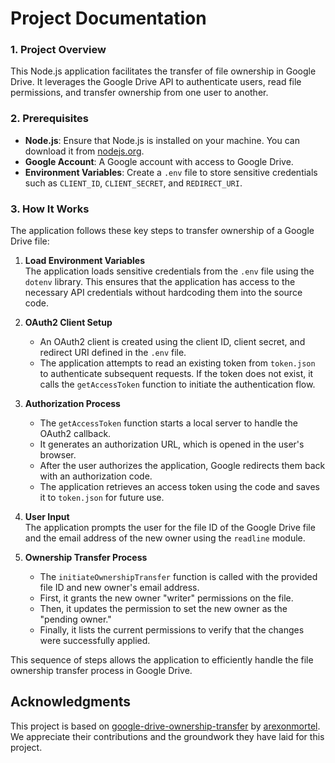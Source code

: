 # Project Documentation

### 1. Project Overview

This Node.js application facilitates the transfer of file ownership in Google Drive. It leverages the Google Drive API to authenticate users, read file permissions, and transfer ownership from one user to another.

### 2. Prerequisites

- **Node.js**: Ensure that Node.js is installed on your machine. You can download it from [nodejs.org](https://nodejs.org/).
- **Google Account**: A Google account with access to Google Drive.
- **Environment Variables**: Create a `.env` file to store sensitive credentials such as `CLIENT_ID`, `CLIENT_SECRET`, and `REDIRECT_URI`.

### 3. How It Works
The application follows these key steps to transfer ownership of a Google Drive file:

1. **Load Environment Variables**  
   The application loads sensitive credentials from the `.env` file using the `dotenv` library. This ensures that the application has access to the necessary API credentials without hardcoding them into the source code.

2. **OAuth2 Client Setup**  
   - An OAuth2 client is created using the client ID, client secret, and redirect URI defined in the `.env` file.
   - The application attempts to read an existing token from `token.json` to authenticate subsequent requests. If the token does not exist, it calls the `getAccessToken` function to initiate the authentication flow.

3. **Authorization Process**  
   - The `getAccessToken` function starts a local server to handle the OAuth2 callback.
   - It generates an authorization URL, which is opened in the user's browser.
   - After the user authorizes the application, Google redirects them back with an authorization code.
   - The application retrieves an access token using the code and saves it to `token.json` for future use.

4. **User Input**  
   The application prompts the user for the file ID of the Google Drive file and the email address of the new owner using the `readline` module.

5. **Ownership Transfer Process**  
   - The `initiateOwnershipTransfer` function is called with the provided file ID and new owner's email address.
   - First, it grants the new owner "writer" permissions on the file.
   - Then, it updates the permission to set the new owner as the "pending owner."
   - Finally, it lists the current permissions to verify that the changes were successfully applied.

This sequence of steps allows the application to efficiently handle the file ownership transfer process in Google Drive.

## Acknowledgments

This project is based on [google-drive-ownership-transfer](https://github.com/arexonmortel/google-drive-ownership-transfer) by [arexonmortel](https://github.com/arexonmortel). We appreciate their contributions and the groundwork they have laid for this project.
